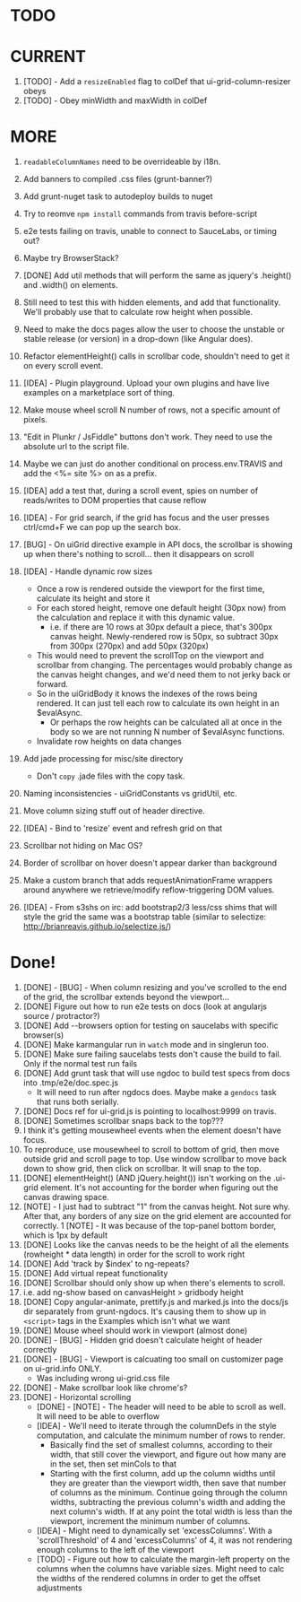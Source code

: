 # TODO

# CURRENT

1. [TODO] - Add a `resizeEnabled` flag to colDef that ui-grid-column-resizer obeys
1. [TODO] - Obey minWidth and maxWidth in colDef


# MORE

1. `readableColumnNames` need to be overrideable by i18n.
1. Add banners to compiled .css files (grunt-banner?)
1. Add grunt-nuget task to autodeploy builds to nuget
1. Try to reomve `npm install` commands from travis before-script
1. e2e tests failing on travis, unable to connect to SauceLabs, or timing out?
  1. Maybe try BrowserStack?
1. [DONE] Add util methods that will perform the same as jquery's .height() and .width() on elements.
  1. Still need to test this with hidden elements, and add that functionality. We'll probably use that to calculate row height when possible.
1. Need to make the docs pages allow the user to choose the unstable or stable release (or version) in a drop-down (like Angular does).
1. Refactor elementHeight() calls in scrollbar code, shouldn't need to get it on every scroll event.
1. [IDEA] - Plugin playground. Upload your own plugins and have live examples on a marketplace sort of thing.
1. Make mouse wheel scroll N number of rows, not a specific amount of pixels.
1. "Edit in Plunkr / JsFiddle" buttons don't work. They need to use the absolute url to the script file.
  1. Maybe we can just do another conditional on process.env.TRAVIS and add the <%= site %> on as a prefix.
1. [IDEA] add a test that, during a scroll event, spies on number of reads/writes to DOM properties that cause reflow
1. [IDEA] - For grid search, if the grid has focus and the user presses ctrl/cmd+F we can pop up the search box.
1. [BUG] - On uiGrid directive example in API docs, the scrollbar is showing up when there's nothing to scroll... then it disappears on scroll
1. [IDEA] - Handle dynamic row sizes
   - Once a row is rendered outside the viewport for the first time, calculate its height and store it
   - For each stored height, remove one default height (30px now) from the calculation and replace it with this dynamic value.
      - i.e. if there are 10 rows at 30px default a piece, that's 300px canvas height. Newly-rendered row is 50px, so subtract 30px from 300px (270px) and add 50px (320px)
   - This would need to prevent the scrollTop on the viewport and scrollbar from changing. The percentages would probably change as the canvas height changes, and we'd need them to not jerky back or forward.
   - So in the uiGridBody it knows the indexes of the rows being rendered. It can just tell each row to calculate its own height in an $evalAsync.
      - Or perhaps the row heights can be calculated all at once in the body so we are not running N number of $evalAsync functions.
   - Invalidate row heights on data changes
1. Add jade processing for misc/site directory
   - Don't `copy` .jade files with the copy task.
1. Naming inconsistencies - uiGridConstants vs gridUtil, etc.

1. Move column sizing stuff out of header directive.
1. [IDEA] - Bind to 'resize' event and refresh grid on that
1. Scrollbar not hiding on Mac OS?
1. Border of scrollbar on hover doesn't appear darker than background
1. Make a custom branch that adds requestAnimationFrame wrappers around anywhere we retrieve/modify reflow-triggering DOM values.
1. [IDEA] - From s3shs on irc: add bootstrap2/3 less/css shims that will style the grid the same was a bootstrap table (similar to selectize: http://brianreavis.github.io/selectize.js/)


# Done!

1. [DONE] - [BUG] - When column resizing and you've scrolled to the end of the grid, the scrollbar extends beyond the viewport...
1. [DONE] Figure out how to run e2e tests on docs (look at angularjs source / protractor?)
1. [DONE] Add --browsers option for testing on saucelabs with specific browser(s)
1. [DONE] Make karmangular run in `watch` mode and in singlerun too.
1. [DONE] Make sure failing saucelabs tests don't cause the build to fail. Only if the normal test run fails
1. [DONE] Add grunt task that will use ngdoc to build test specs from docs into .tmp/e2e/doc.spec.js
   - It will need to run after ngdocs does. Maybe make a `gendocs` task that runs both serially.
1. [DONE] Docs ref for ui-grid.js is pointing to localhost:9999 on travis.
1. [DONE] Sometimes scrollbar snaps back to the top???
  1. I think it's getting mousewheel events when the element doesn't have focus.
  1. To reproduce, use mousewheel to scroll to bottom of grid, then move outside grid and scroll page to top. Use window scrollbar to move back down to show grid, then click on scrollbar. It will snap to the top.
1. [DONE] elementHeight() (AND jQuery.height()) isn't working on the .ui-grid element. It's not accounting for the border when figuring out the canvas drawing space.
  1. [NOTE] - I just had to subtract "1" from the canvas height. Not sure why. After that, any borders of any size on the grid element are accounted for correctly.
   1 [NOTE] - It was because of the top-panel bottom border, which is 1px by default
1. [DONE] Looks like the canvas needs to be the height of all the elements (rowheight * data length) in order for the scroll to work right
1. [DONE] Add 'track by $index' to ng-repeats?
1. [DONE] Add virtual repeat functionality
1. [DONE] Scrollbar should only show up when there's elements to scroll.
  1. i.e. add ng-show based on canvasHeight > gridbody height
1. [DONE] Copy angular-animate, prettify.js and marked.js into the docs/js dir separately from grunt-ngdocs. It's causing them to show up in `<script>` tags in the Examples which isn't what we want  
1. [DONE] Mouse wheel should work in viewport (almost done)
1. [DONE] - [BUG] - Hidden grid doesn't calculate height of header correctly
1. [DONE] - [BUG] - Viewport is calcuating too small on customizer page on ui-grid.info ONLY.
   - Was including wrong ui-grid.css file
1. [DONE] - Make scrollbar look like chrome's?
1. [DONE] - Horizontal scrolling
   - [DONE] - [NOTE] - The header will need to be able to scroll as well. It will need to be able to overflow
   - [IDEA] - We'll need to iterate through the columnDefs in the style computation, and calculate the minimum number of rows to render.
      - Basically find the set of smallest columns, according to their width, that still cover the viewport, and figure out how many are in the set, then set minCols to that
      - Starting with the first column, add up the column widths until they are greater than the viewport width, then save that number of columns as the minimum. Continue going through the
        column widths, subtracting the previous column's width and adding the next column's width. If at any point the total width is less than the viewport, increment the minimum number of columns.
   - [IDEA] - Might need to dynamically set 'excessColumns'. With a 'scrollThreshold' of 4 and 'excessColumns' of 4, it was not rendering enough columns to the left of the viewport
   - [TODO] - Figure out how to calculate the margin-left property on the columns when the columns have variable sizes. Might need to calc the widths of the rendered columns in order to get the offset adjustments